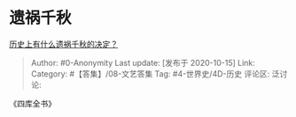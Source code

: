 # 遗祸千秋
[历史上有什么遗祸千秋的决定？](https://www.zhihu.com/question/335196947/answer/1524211958)

> Author: #0-Anonymity
> Last update: [发布于 2020-10-15]
> Link:
> Category: #【答集】/08-文艺答集
> Tag: #4-世界史/4D-历史
> 评论区:
> 泛讨论:

《四库全书》
